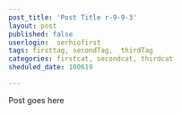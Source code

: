 ```yaml
---
post_title: 'Post Title r-9-9-3'
layout: post
published: false
userlogin:  serhiofirst
tags: firsttag, secondTag,  thirdTag
categories: firstcat, secondcat, thirdcat
sheduled_date: 100619

---
```

Post goes here
